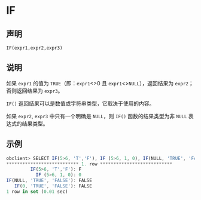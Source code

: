 IF 
=======================



声明 
-----------------------

```unknow
IF(expr1,expr2,expr3)
```



说明 
-----------------------

如果 `expr1` 的值为 `TRUE`（即：`expr1`\<\>0 且 `expr1`\<\>`NULL`），返回结果为 `expr2`；否则返回结果为 `expr3`。

`IF()` 返回结果可以是数值或字符串类型，它取决于使用的内容。

如果 `expr2`, `expr3` 中只有一个明确是 `NULL`，则 `IF()` 函数的结果类型为非 `NULL` 表达式的结果类型。

示例 
-----------------------

```javascript
obclient> SELECT IF(5>6, 'T','F'), IF (5>6, 1, 0), IF(NULL, 'TRUE', 'FALSE'), IF(0, 'TRUE', 'FALSE')\G
*************************** 1. row ***************************
         IF(5>6, 'T','F'): F
           IF (5>6, 1, 0): 0
IF(NULL, 'TRUE', 'FALSE'): FALSE
   IF(0, 'TRUE', 'FALSE'): FALSE
1 row in set (0.01 sec)
```


